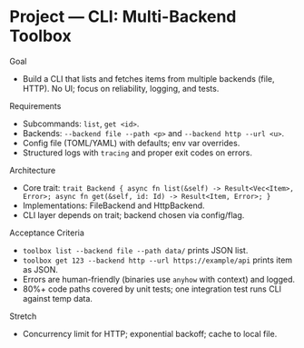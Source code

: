 # Project — CLI: Multi-Backend Toolbox

Goal
- Build a CLI that lists and fetches items from multiple backends (file, HTTP). No UI; focus on reliability, logging, and tests.

Requirements
- Subcommands: `list`, `get <id>`.
- Backends: `--backend file --path <p>` and `--backend http --url <u>`.
- Config file (TOML/YAML) with defaults; env var overrides.
- Structured logs with `tracing` and proper exit codes on errors.

Architecture
- Core trait: `trait Backend { async fn list(&self) -> Result<Vec<Item>, Error>; async fn get(&self, id: Id) -> Result<Item, Error>; }`
- Implementations: FileBackend and HttpBackend.
- CLI layer depends on trait; backend chosen via config/flag.

Acceptance Criteria
- `toolbox list --backend file --path data/` prints JSON list.
- `toolbox get 123 --backend http --url https://example/api` prints item as JSON.
- Errors are human-friendly (binaries use `anyhow` with context) and logged.
- 80%+ code paths covered by unit tests; one integration test runs CLI against temp data.

Stretch
- Concurrency limit for HTTP; exponential backoff; cache to local file.

